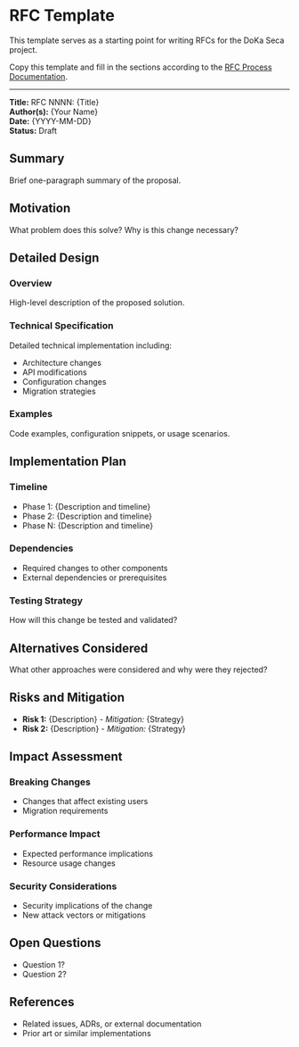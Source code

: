 # RFC Template

This template serves as a starting point for writing RFCs for the DoKa Seca project.

Copy this template and fill in the sections according to the [RFC Process Documentation](index.md).

---

**Title:** RFC NNNN: {Title}  
**Author(s):** {Your Name}  
**Date:** {YYYY-MM-DD}  
**Status:** Draft

## Summary

Brief one-paragraph summary of the proposal.

## Motivation

What problem does this solve? Why is this change necessary?

## Detailed Design

### Overview

High-level description of the proposed solution.

### Technical Specification

Detailed technical implementation including:

- Architecture changes
- API modifications
- Configuration changes
- Migration strategies

### Examples

Code examples, configuration snippets, or usage scenarios.

## Implementation Plan

### Timeline

- Phase 1: {Description and timeline}
- Phase 2: {Description and timeline}
- Phase N: {Description and timeline}

### Dependencies

- Required changes to other components
- External dependencies or prerequisites

### Testing Strategy

How will this change be tested and validated?

## Alternatives Considered

What other approaches were considered and why were they rejected?

## Risks and Mitigation

- **Risk 1:** {Description} - *Mitigation:* {Strategy}
- **Risk 2:** {Description} - *Mitigation:* {Strategy}

## Impact Assessment

### Breaking Changes

- Changes that affect existing users
- Migration requirements

### Performance Impact

- Expected performance implications
- Resource usage changes

### Security Considerations

- Security implications of the change
- New attack vectors or mitigations

## Open Questions

- Question 1?
- Question 2?

## References

- Related issues, ADRs, or external documentation
- Prior art or similar implementations
